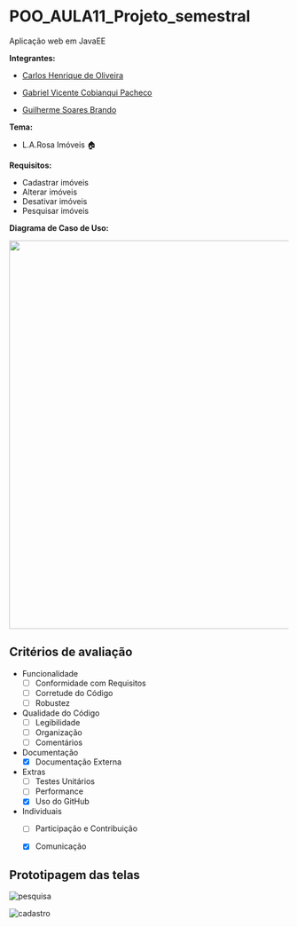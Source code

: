 # POO_AULA11_Projeto_semestral
Aplicação web em JavaEE

**Integrantes:**
- [Carlos Henrique de Oliveira](https://github.com/carlosoliveira397)

- [Gabriel Vicente Cobianqui Pacheco](https://github.com/GabrielVCP)

- [Guilherme Soares Brando](https://github.com/AceSkyes)

**Tema:**
- L.A.Rosa Imóveis :house:

**Requisitos:**
- Cadastrar imóveis
- Alterar imóveis
- Desativar imóveis
- Pesquisar imóveis


**Diagrama de Caso de Uso:**

 <img src="https://github.com/carlosoliveira397/POO_AULA11_Projeto_semestral/assets/36646274/cce38419-55a7-42c1-b8e9-8de33df11007" width="700px"/>

## Critérios de avaliação
- Funcionalidade
    - [ ] Conformidade com Requisitos
    - [ ] Corretude do Código
    - [ ] Robustez
- Qualidade do Código
    - [ ] Legibilidade
    - [ ] Organização
    - [ ] Comentários
- Documentação
    - [x] Documentação Externa
- Extras
    - [ ] Testes Unitários
    - [ ] Performance
    - [x] Uso do GitHub
- Individuais
    - [ ] Participação e Contribuição
    - [x] Comunicação


## Prototipagem das telas

![pesquisa](https://i.imgur.com/igHps9C.png)

![cadastro](https://i.imgur.com/XBk3zbu.png)
